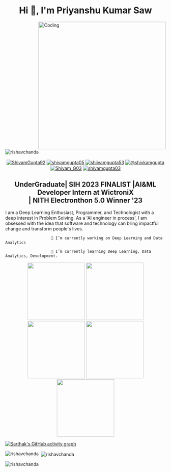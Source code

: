 <!-- Your title -->
<h1 align="center">Hi 👋, I'm Priyanshu Kumar Saw</h1>
<!-- <h3 align="center">A passionate  from India</h3> -->
<img align="right" alt="Coding" width="400" src="https://cdn.dribbble.com/users/1162077/screenshots/3848914/programmer.gif">
<p align="left"> <img src="https://komarev.com/ghpvc/?username=rishavchanda&label=Profile%20views&color=0e75b6&style=flat" alt="rishavchanda" /> </p>
<!-- Your badges
You can use the website to generate badges: https://shields.io/
-->

<!--   <img src="https://media.giphy.com/media/hvRJCLFzcasrR4ia7z/giphy.gif"> -->
<p align="center">   
<a href="https://github.com/Priyanshu6268/" target="blank"><img align="center" src="https://img.shields.io/badge/-Github-000?style=flat&logo=Github&logoColor=white" alt="ShivamGupta92"/></a>
<a href="https://linkedin.com/in/priyanshu-kumar-saw/" target="blank"><img align="center" src="https://img.shields.io/badge/-LinkedIn-blue?style=flat&logo=Linkedin&logoColor=white" alt="shivamgupta05" /></a>
<a href="https://www.instagram.com/priyanshukumarsaw7470/" target="blank"><img align="center" src="https://img.shields.io/badge/-Instagram-c13584?style=flat&labelColor=c13584&logo=instagram&logoColor=white" alt="shiivamgupta53"/></a>
<a href="https://www.hackerrank.com/priyanshukumars4/" target="blank"><img align="center" src="https://img.shields.io/badge/Hackerrank-%232c5404?style=flat&logo=hackerrank&logoColor=green" alt="@shivkamgupta"/></a>
<a href="https://twitter.com/Priyanshu7470/" target="blank"><img align="center" src="https://img.shields.io/badge/Twitter-0078D4?style=flat&logo=Twitter&logoColor=Black" alt="Shivam_G03" /></a>
<a href="https://www.leetcode.com/PRIYANSHU_KUMAR_SAW/" target="blank"><img align="center" src="https://img.shields.io/badge/Leetcode-black?style=flat&logo=Leetcode&logoColor=yellow" alt="shivamgupta03" /></a>
<!--
[![Github](https://img.shields.io/badge/-Github-000?style=flat&logo=Github&logoColor=white)](https://github.com/ShivamGupta92/)
[![Linkedin](https://img.shields.io/badge/-LinkedIn-blue?style=flat&logo=Linkedin&logoColor=white)](https://linkedin.com/in/shivamgupta05/)
[![Instagram](https://img.shields.io/badge/-Instagram-c13584?style=flat&labelColor=c13584&logo=instagram&logoColor=white)](https://www.instagram.com/shiivamgupta5/)
[![Hackerrank](https://img.shields.io/badge/Hackerrank-%232c5404?style=flat&logo=hackerrank&logoColor=green)](https://www.hackerrank.com/shivkamgupta/)
[![Twitter](https://img.shields.io/badge/Twitter-0078D4?style=flat&logo=Twitter&logoColor=Black)](https://twitter.com/Shivam_G03/)
[![Leetcode](https://img.shields.io/badge/Leetcode-black?style=flat&logo=Leetcode&logoColor=yellow)](https://www.leetcode.com/shivamgupta03/)-->


<div align="center"><b><h2>UnderGraduate| SIH 2023 FINALIST |AI&ML Developer Intern at WictroniX<br> | NITH Electronthon 5.0 Winner '23 </h2></b></div>

I am a Deep Learning Enthusiast, Programmer, and Technologist with a deep interest in Problem Solving. As a 'AI engineer in process', I am obsessed with the idea that software and technology can bring impactful change and transform people's lives.

                        🔭 I’m currently working on Deep Learning and Data Analytics
                        
                        🌱 I’m currently learning Deep Learning, Data Analytics, Development.

<div align="center">
<img height="180em" src="http://github-profile-summary-cards.vercel.app/api/cards/profile-details?username=ShivamGupta92&theme=github_dark" />
<img height="180em" src="http://github-profile-summary-cards.vercel.app/api/cards/repos-per-language?username=ShivamGupta92&theme=github_dark"  />
<img height="180em" src="http://github-profile-summary-cards.vercel.app/api/cards/most-commit-language?username=ShivamGupta92&theme=github_dark"  />
<img height="180em" src="http://github-profile-summary-cards.vercel.app/api/cards/stats?username=ShivamGupta92&theme=github_dark"/>
<img height="180em" src="http://github-profile-summary-cards.vercel.app/api/cards/productive-time?username=ShivamGupta92&theme=github_dark&utcOffset=8" />
<!-- <img align="center" src="https://github-readme-stats.vercel.app/api/top-langs?username=shivamgupta92&show_icons=true&locale=en&layout=compact" alt="shivamgupta92&theme=github_dark" /> -->
</div>

[![Sarthak's GitHub activity graph](https://activity-graph.herokuapp.com/graph?username=rishavchanda&&theme=xcode)](https://github.com/Priyanshu6268)

<p><img align="left" src="https://github-readme-stats.vercel.app/api/top-langs?username=rishavchanda&show_icons=true&locale=en&layout=compact&theme=tokyonight" alt="rishavchanda" /></p>

<p>&nbsp;<img align="center" src="https://github-readme-stats.vercel.app/api?username=rishavchanda&show_icons=true&locale=en&theme=tokyonight" alt="rishavchanda" /></p>

<p><img align="center" src="https://github-readme-streak-stats.herokuapp.com/?user=rishavchanda&&theme=tokyonight" alt="rishavchanda" /></p>


